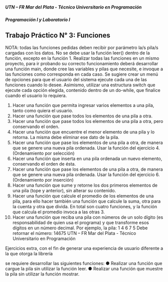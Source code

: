 ##### UTN – FR Mar del Plata - Técnico Universitario en Programación

##### Programación I y Laboratorio I

## Trabajo Práctico N° 3: Funciones

NOTA: todas las funciones pedidas deben recibir por parámetro la/s pila/s cargadas con los datos.
No se debe usar la función leer() dentro de la función, excepto en la función 1.
Realizar todas las funciones en un mismo proyecto, para ir probando su correcto funcionamiento deberá
desarrollar una función main, donde cree las variables y pilas que necesite, e invoque a las funciones
como corresponda en cada caso.
Se sugiere crear un menú de opciones para que el usuario del sistema ejecute cada una de las funciones
cuando lo desee. Asimismo, utilizar una estructura switch que ejecute cada opción elegida, contenido
dentro de un do-while, que finalice cuando el usuario lo requiera.
1. Hacer una función que permita ingresar varios elementos a una pila, tanto como quiera el
usuario.
2. Hacer una función que pase todos los elementos de una pila a otra.
3. Hacer una función que pase todos los elementos de una pila a otra, pero conservando el orden.
4. Hacer una función que encuentre el menor elemento de una pila y lo retorna. La
misma debe eliminar ese dato de la pila.
5. Hacer una función que pase los elementos de una pila a otra, de manera que se genere una
nueva pila ordenada. Usar la función del ejercicio 4. (Ordenamiento por selección)
6. Hacer una función que inserta en una pila ordenada un nuevo elemento, conservando el orden
de ésta.
7. Hacer una función que pase los elementos de una pila a otra, de manera que se genere una
nueva pila ordenada. Usar la función del ejercicio 6. (Ordenamiento por inserción)
8. Hacer una función que sume y retorne los dos primeros elementos de una pila (tope y anterior),
sin alterar su contenido.
9. Hacer una función que calcule el promedio de los elementos de una pila, para ello hacer también
una función que calcule la suma, otra para la cuenta y otra que divida. En total son cuatro
funciones, y la función que calcula el promedio invoca a las otras 3.
10. Hacer una función que reciba una pila con números de un solo dígito (es responsabilidad de
quien usa el programa) y que transforme esos dígitos en un número decimal. Por ejemplo, la pila:
1
4
6
7
5
Debe retornar el número: 14675
UTN – FR Mar del Plata - Técnico Universitario en Programación

Ejercicios extra, con el fin de generar una experiencia de usuario diferente a la que otorga la librería

se requiere desarrollar las siguientes funciones:
● Realizar una función que cargue la pila sin utilizar la función leer.
● Realizar una función que muestre la pila sin utilizar la función mostrar.
